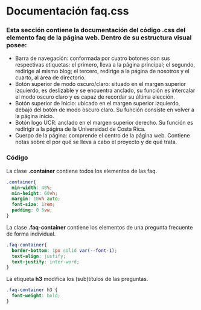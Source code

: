 # Documentación faq.css

### Esta sección contiene la documentación del código .css del elemento faq de la página web. Dentro de su estructura visual posee: 
*  Barra de navegación: conformada por cuatro botones con sus respectivas etiquetas: el primero, lleva a la página principal; el segundo, redirige al mismo blog; el tercero, redirige a la página de nosotros y el cuarto, al área de directorio.
*  Botón superior de modo oscuro/claro: situado en el margen superior izquierdo, es deslizable y se encuentra anclado, su función es intercalar el modo oscuro claro y es capaz de recordar su última elección.
*  Botón superior de Inicio: ubicado en el margen superior izquierdo, debajo del botón de modo oscuro claro. Su función consiste en volver a la página inicio.
*  Botón logo UCR: anclado en el margen superior derecho. Su función es redirigir a la página de la Universidad de Costa Rica.
*  Cuerpo de la página: comprende el centro de la página web. Contiene notas sobre el por qué se lleva a cabo el proyecto y de qué trata.

### Código

La clase **.container** contiene todos los elementos de las faq.
``` css
.container{    
  min-width: 40%;
  min-height: 60vh;
  margin: 10vh auto;
  font-size: 1rem;
  padding: 0 5vw;
}
```

La clase **.faq-container** contiene los elementos de una pregunta frecuente de forma individual.
``` css
.faq-container{
  border-bottom: 1px solid var(--font-1);
  text-align: justify;
  text-justify: inter-word;
}
```

La etiqueta **h3** modifica los (sub)títulos de las preguntas.
``` css
.faq-container h3 {
  font-weight: bold;
}
```

